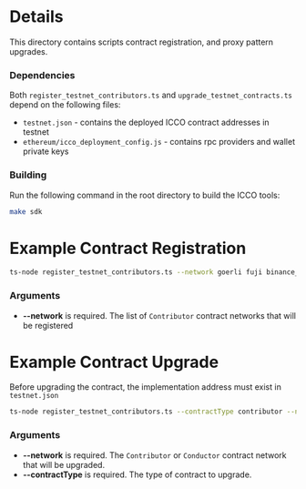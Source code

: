 # Details

This directory contains scripts contract registration, and proxy pattern upgrades.

### Dependencies

Both `register_testnet_contributors.ts` and `upgrade_testnet_contracts.ts` depend on the following files:

- `testnet.json` - contains the deployed ICCO contract addresses in testnet
- `ethereum/icco_deployment_config.js` - contains rpc providers and wallet private keys

### Building

Run the following command in the root directory to build the ICCO tools:

```sh
make sdk
```

# Example Contract Registration

```sh
ts-node register_testnet_contributors.ts --network goerli fuji binance_testnet
```

### Arguments

- **--network** is required. The list of `Contributor` contract networks that will be registered

# Example Contract Upgrade

Before upgrading the contract, the implementation address must exist in `testnet.json`

```sh
ts-node register_testnet_contributors.ts --contractType contributor --network goerli
```

### Arguments

- **--network** is required. The `Contributor` or `Conductor` contract network that will be upgraded.
- **--contractType** is required. The type of contract to upgrade.

